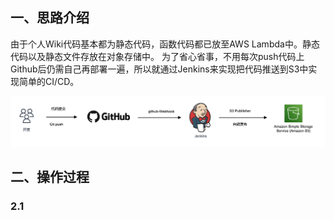 ## 一、思路介绍
由于个人Wiki代码基本都为静态代码，函数代码都已放至AWS Lambda中。静态代码以及静态文件存放在对象存储中。
为了省心省事，不用每次push代码上Github后仍需自己再部署一遍，所以就通过Jenkins来实现把代码推送到S3中实现简单的CI/CD。

![cicd architecture](_images/cicd-architeture.png)

## 二、操作过程
### 2.1

